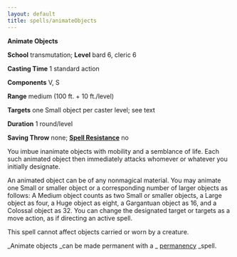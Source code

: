 ```yaml
---
layout: default
title: spells/animateObjects
---
```

 **Animate Objects**

**School** transmutation; **Level** bard 6, cleric 6

**Casting Time** 1 standard action

**Components** V, S

**Range** medium (100 ft. + 10 ft./level)

**Targets** one Small object per caster level; see text

**Duration** 1 round/level

**Saving Throw** none; **[Spell Resistance](../glossary#_spell-resistance)** no

You imbue inanimate objects with mobility and a semblance of life. Each such animated object then immediately attacks whomever or whatever you initially designate.

An animated object can be of any nonmagical material. You may animate one Small or smaller object or a corresponding number of larger objects as follows: A Medium object counts as two Small or smaller objects, a Large object as four, a Huge object as eight, a Gargantuan object as 16, and a Colossal object as 32. You can change the designated target or targets as a move action, as if directing an active spell.

This spell cannot affect objects carried or worn by a creature.

_Animate objects _can be made permanent with a _ [permanency](permanency#_permanency) _spell.

